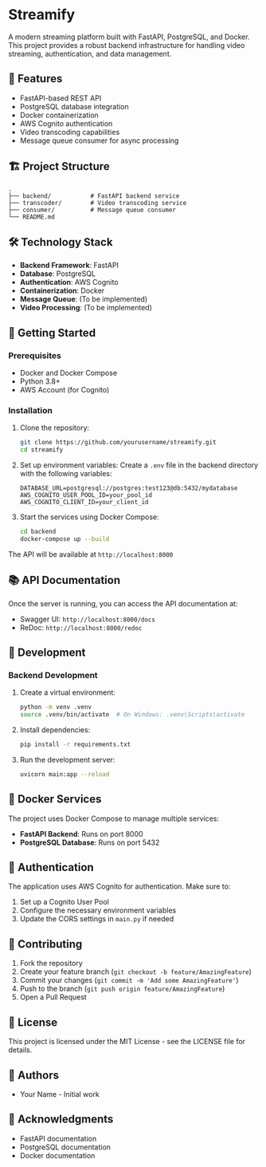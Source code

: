# Streamify

A modern streaming platform built with FastAPI, PostgreSQL, and Docker. This project provides a robust backend infrastructure for handling video streaming, authentication, and data management.

## 🚀 Features

- FastAPI-based REST API
- PostgreSQL database integration
- Docker containerization
- AWS Cognito authentication
- Video transcoding capabilities
- Message queue consumer for async processing

## 🏗️ Project Structure

```
.
├── backend/           # FastAPI backend service
├── transcoder/        # Video transcoding service
├── consumer/          # Message queue consumer
└── README.md
```

## 🛠️ Technology Stack

- **Backend Framework**: FastAPI
- **Database**: PostgreSQL
- **Authentication**: AWS Cognito
- **Containerization**: Docker
- **Message Queue**: (To be implemented)
- **Video Processing**: (To be implemented)

## 🚀 Getting Started

### Prerequisites

- Docker and Docker Compose
- Python 3.8+
- AWS Account (for Cognito)

### Installation

1. Clone the repository:
   ```bash
   git clone https://github.com/yourusername/streamify.git
   cd streamify
   ```

2. Set up environment variables:
   Create a `.env` file in the backend directory with the following variables:
   ```
   DATABASE_URL=postgresql://postgres:test123@db:5432/mydatabase
   AWS_COGNITO_USER_POOL_ID=your_pool_id
   AWS_COGNITO_CLIENT_ID=your_client_id
   ```

3. Start the services using Docker Compose:
   ```bash
   cd backend
   docker-compose up --build
   ```

The API will be available at `http://localhost:8000`

## 📚 API Documentation

Once the server is running, you can access the API documentation at:
- Swagger UI: `http://localhost:8000/docs`
- ReDoc: `http://localhost:8000/redoc`

## 🔧 Development

### Backend Development

1. Create a virtual environment:
   ```bash
   python -m venv .venv
   source .venv/bin/activate  # On Windows: .venv\Scripts\activate
   ```

2. Install dependencies:
   ```bash
   pip install -r requirements.txt
   ```

3. Run the development server:
   ```bash
   uvicorn main:app --reload
   ```

## 🐳 Docker Services

The project uses Docker Compose to manage multiple services:

- **FastAPI Backend**: Runs on port 8000
- **PostgreSQL Database**: Runs on port 5432

## 🔐 Authentication

The application uses AWS Cognito for authentication. Make sure to:
1. Set up a Cognito User Pool
2. Configure the necessary environment variables
3. Update the CORS settings in `main.py` if needed

## 🤝 Contributing

1. Fork the repository
2. Create your feature branch (`git checkout -b feature/AmazingFeature`)
3. Commit your changes (`git commit -m 'Add some AmazingFeature'`)
4. Push to the branch (`git push origin feature/AmazingFeature`)
5. Open a Pull Request

## 📝 License

This project is licensed under the MIT License - see the LICENSE file for details.

## 👥 Authors

- Your Name - Initial work

## 🙏 Acknowledgments

- FastAPI documentation
- PostgreSQL documentation
- Docker documentation 